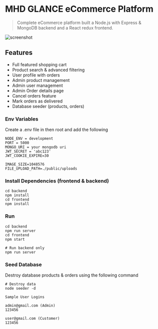 # MHD GLANCE eCommerce Platform

> Complete eCommerce platform built a Node.js with Express & MongoDB backend and a React redux frontend.

![screenshot](https://repository-images.githubusercontent.com/313355256/89b08a00-2c31-11eb-859d-3566a213d4a3)

## Features

- Full featured shopping cart
- Product search & advanced filtering
- User profile with orders
- Admin product management
- Admin user management
- Admin Order details page
- Cancel orders feature
- Mark orders as delivered
- Database seeder (products, orders)

### Env Variables

Create a .env file in then root and add the following

```
NODE_ENV = development
PORT = 5000
MONGO_URI = your mongodb uri
JWT_SECRET = 'abc123'
JWT_COOKIE_EXPIRE=30

IMAGE_SIZE=1048576
FILE_UPLOAD_PATH=./public/uploads
```

### Install Dependencies (frontend & backend)

```
cd backend
npm install
cd frontend
npm install
```

### Run

```
cd backend
npm run server
cd frontend
npm start

# Run backend only
npm run server
```

### Seed Database

Destroy database products & orders using the following command

```
# Destroy data
node seeder -d
```

```
Sample User Logins

admin@gmail.com (Admin)
123456

user@gmail.com (Customer)
123456

```
